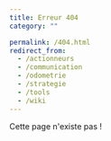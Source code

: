 ```yaml
---
title: Erreur 404
category: ""

permalink: /404.html
redirect_from:
  - /actionneurs
  - /communication
  - /odometrie
  - /strategie
  - /tools
  - /wiki
---
```


Cette page n'existe pas !
